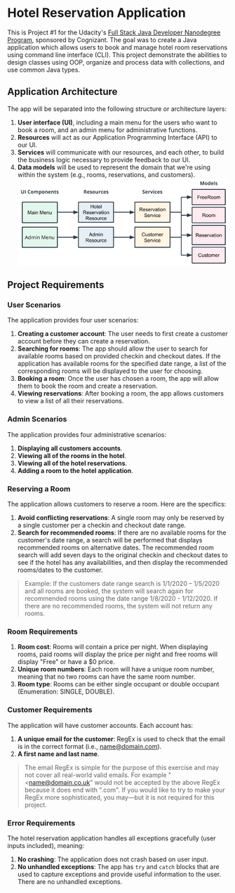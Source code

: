# Hotel Reservation Application

This is Project #1 for the Udacity's [Full Stack Java Developer Nanodegree Program](https://www.udacity.com/course/java-programming-nanodegree--nd079), sponsored by Cognizant.
The goal was to create a Java application which allows users to book and manage hotel room reservations using command line interface (CLI).
This project demonstrate the abilities to design classes using OOP, organize and process data with collections, and use common Java types.

## Application Architecture
The app will be separated into the following structure or architecture layers:

1. <b> User interface (UI)</b>, including a main menu for the users who want to book a room, and an admin menu for administrative functions.
2. <b> Resources</b> will act as our Application Programming Interface (API) to our UI.
3. <b> Services</b> will communicate with our resources, and each other, to build the business logic necessary to provide feedback to our UI.
4. <b> Data models</b> will be used to represent the domain that we're using within the system (e.g., rooms, reservations, and customers).
![Hotel Reservation](/src/assets/hotelreservation01.png)

## Project Requirements

### User Scenarios
The application provides four user scenarios:

1. <b>Creating a customer account</b>: The user needs to first create a customer account before they can create a reservation.
2. <b>Searching for rooms</b>: The app should allow the user to search for available rooms based on provided checkin and checkout dates. If the application has available rooms for the specified date range, a list of the corresponding rooms will be displayed to the user for choosing.
3. <b>Booking a room</b>: Once the user has chosen a room, the app will allow them to book the room and create a reservation.
4. <b>Viewing reservations</b>: After booking a room, the app allows customers to view a list of all their reservations.

### Admin Scenarios
The application provides four administrative scenarios:

1. <b>Displaying all customers accounts</b>.
2. <b>Viewing all of the rooms in the hotel</b>.
3. <b>Viewing all of the hotel reservations</b>.
4. <b>Adding a room to the hotel application</b>.

### Reserving a Room
The application allows customers to reserve a room. Here are the specifics:

1. <b>Avoid conflicting reservations</b>: A single room may only be reserved by a single customer per a checkin and checkout date range.
2. <b>Search for recommended rooms</b>: If there are no available rooms for the customer's date range, a search will be performed that displays recommended rooms on alternative dates. The recommended room search will add seven days to the original checkin and checkout dates to see if the hotel has any availabilities, and then display the recommended rooms/dates to the customer.
> Example: If the customers date range search is 1/1/2020 – 1/5/2020 and all rooms are booked, the system will search again for recommended rooms using the date range 1/8/2020 - 1/12/2020. If there are no recommended rooms, the system will not return any rooms.

### Room Requirements
1. <b>Room cost</b>: Rooms will contain a price per night. When displaying rooms, paid rooms will display the price per night and free rooms will display "Free" or have a $0 price.
2. <b>Unique room numbers</b>: Each room will have a unique room number, meaning that no two rooms can have the same room number.
3. <b>Room type</b>: Rooms can be either single occupant or double occupant (Enumeration: SINGLE, DOUBLE).

### Customer Requirements
The application will have customer accounts. Each account has:

1. <b>A unique email for the customer</b>: RegEx is used to check that the email is in the correct format (i.e., name@domain.com).
2. <b>A first name and last name</b>. 
> The email RegEx is simple for the purpose of this exercise and may not cover all real-world valid emails. For example "<name@domain.co.uk" would not be accepted by the above RegEx because it does end with ".com". If you would like to try to make your RegEx more sophisticated, you may—but it is not required for this project.

### Error Requirements
The hotel reservation application handles all exceptions gracefully (user inputs included), meaning:

1. <b>No crashing</b>: The application does not crash based on user input.
2. <b>No unhandled exceptions</b>: The app has `try` and `catch` blocks that are used to capture exceptions and provide useful information to the user. There are no unhandled exceptions.